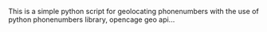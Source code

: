 This is a simple python script for geolocating phonenumbers with the use of python phonenumbers library, opencage geo api...
